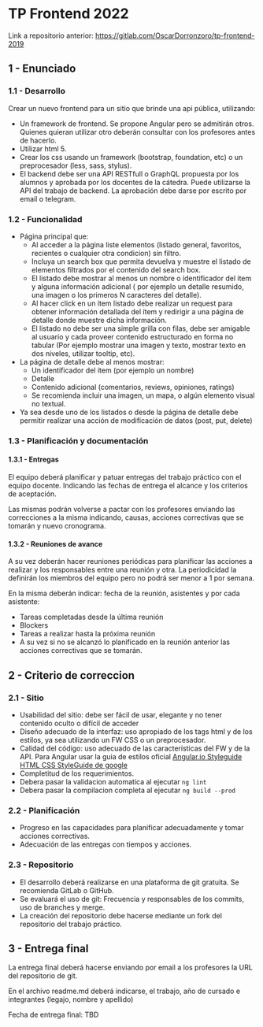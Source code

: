 # TP Frontend 2022
Link a repositorio anterior: https://gitlab.com/OscarDorronzoro/tp-frontend-2019

## 1 - Enunciado
### 1.1 - Desarrollo
Crear un nuevo frontend para un sitio que brinde una api pública, utilizando:
* Un framework de frontend. Se propone Angular pero se admitirán otros. Quienes quieran utilizar otro deberán consultar con los profesores antes de hacerlo.
* Utilizar html 5.
* Crear los css usando un framework (bootstrap, foundation, etc) o un preprocesador (less, sass, stylus).
* El backend debe ser una API RESTfull o GraphQL propuesta por los alumnos y aprobada por los docentes de la cátedra. Puede utilizarse la API del trabajo de backend. La aprobación debe darse por escrito por email o telegram.

### 1.2 - Funcionalidad
* Página principal que:
  * Al acceder a la página liste elementos (listado general, favoritos, recientes o cualquier otra condicion) sin filtro.
  * Incluya un search box que permita devuelva y muestre el listado de elementos filtrados por el contenido del search box.
  * El listado debe mostrar al menos un nombre o identificador del item y alguna información adicional ( por ejemplo un detalle resumido, una imagen o los primeros N caracteres del detalle).
  * Al hacer click en un ítem listado debe realizar un request para obtener información detallada del ítem y redirigir a una página de detalle donde muestre dicha información.
  * El listado no debe ser una simple grilla con filas, debe ser amigable al usuario y cada proveer contenido estructurado en forma no tabular (Por ejemplo mostrar una imagen y texto, mostrar texto en dos niveles, utilizar tooltip, etc).
* La página de detalle debe al menos mostrar:
  * Un identificador del ítem (por ejemplo un nombre)
  * Detalle
  * Contenido adicional (comentarios, reviews, opiniones, ratings)
  * Se recomienda incluir una imagen, un mapa, o algún elemento visual no textual.
* Ya sea desde uno de los listados o desde la página de detalle debe permitir realizar una acción de modificación de datos (post, put, delete)

### 1.3 - Planificación y documentación

#### 1.3.1 - Entregas
El equipo deberá planificar y patuar entregas del trabajo práctico con el equipo docente. Indicando las fechas de entrega el alcance y los criterios de aceptación.

Las mismas podrán volverse a pactar con los profesores enviando las correcciones a la misma indicando, causas, acciones correctivas que se tomarán y nuevo cronograma.

#### 1.3.2 - Reuniones de avance
A su vez deberán hacer reuniones periódicas para planificar las acciones a realizar y los responsables entre una reunión y otra. La periodicidad la definirán los miembros del equipo pero no podrá ser menor a 1 por semana.

En la misma deberán indicar: fecha de la reunión, asistentes y por cada asistente:
* Tareas completadas desde la última reunión
* Blockers
* Tareas a realizar hasta la próxima reunión
* A su vez si no se alcanzó lo planificado en la reunión anterior las acciones correctivas que se tomarán.

## 2 - Criterio de correccion
### 2.1 - Sitio
* Usabilidad del sitio: debe ser fácil de usar, elegante y no tener contenido oculto o difícil de acceder
* Diseño adecuado de la interfaz: uso apropiado de los tags html y de los estilos, ya sea utilizando un FW CSS o un preprocesador.
* Calidad del código: uso adecuado de las características del FW y de la API. Para Angular usar la guia de estilos oficial [Angular.io Styleguide](https://angular.io/guide/styleguide) [HTML CSS StyleGuide de google](https://google.github.io/styleguide/htmlcssguide.html)
* Completitud de los requerimientos.
* Debera pasar la validacion automatica al ejecutar `ng lint`
* Debera pasar la compilacion completa al ejecutar `ng build --prod`



### 2.2 - Planificación
* Progreso en las capacidades para planificar adecuadamente y tomar acciones correctivas.
* Adecuación de las entregas con tiempos y acciones.

### 2.3 - Repositorio
* El desarrollo deberá realizarse en una plataforma de git gratuita. Se recomienda GitLab o GitHub.
* Se evaluará el uso de git: Frecuencia y responsables de los commits, uso de branches y merge.
* La creación del repositorio debe hacerse mediante un fork del repositorio del trabajo práctico.

## 3 - Entrega final
La entrega final deberá hacerse enviando por email a los profesores la URL del repositorio de git.

En el archivo readme.md deberá indicarse, el trabajo, año de cursado e integrantes (legajo, nombre y apellido)

Fecha de entrega final: TBD


